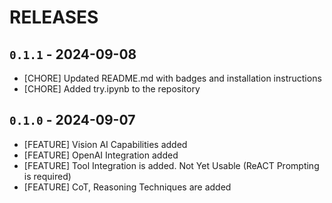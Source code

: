 # RELEASES

## `0.1.1` - 2024-09-08
- [CHORE] Updated README.md with badges and installation instructions
- [CHORE] Added try.ipynb to the repository

## `0.1.0` - 2024-09-07
- [FEATURE] Vision AI Capabilities added
- [FEATURE] OpenAI Integration added
- [FEATURE] Tool Integration is added. Not Yet Usable (ReACT Prompting is required)
- [FEATURE] CoT, Reasoning Techniques are added
